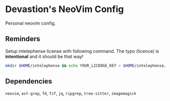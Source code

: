 # Devastion's NeoVim Config

Personal neovim config.

## Reminders

Setup intelephense license with following command. The typo (licence) is **intentional** and it should be that way!

```sh
mkdir $HOME/intelephense && echo YOUR_LICENSE_KEY > $HOME/intelephense/licence.txt
```

## Dependencies

`neovim`, `ast-grep`, `fd`, `fzf`, `jq`, `ripgrep`, `tree-sitter`, `imagemagick`
